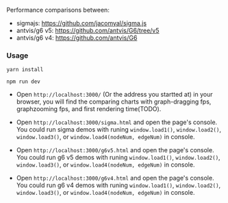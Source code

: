 Performance comparisons between:

- sigmajs: https://github.com/jacomyal/sigma.js
- antvis/g6 v5: https://github.com/antvis/G6/tree/v5
- antvis/g6 v4: https://github.com/antvis/G6

### Usage

```
yarn install

npm run dev

```

- Open `http://localhost:3000/` (Or the address you startted at) in your browser, you will find the comparing charts with graph-dragging fps, graphzooming fps, and first rendering time(TODO).

- Open `http://localhost:3000/sigma.html` and open the page's console. You could run sigma demos with runing `window.load1()`, `window.load2()`, `window.load3()`, or `window.load4(nodeNum, edgeNum)` in console.

- Open `http://localhost:3000/g6v5.html` and open the page's console. You could run g6 v5 demos with runing `window.load1()`, `window.load2()`, `window.load3()`, or `window.load4(nodeNum, edgeNum)` in console.

- Open `http://localhost:3000/g6v4.html` and open the page's console. You could run g6 v4 demos with runing `window.load1()`, `window.load2()`, `window.load3()`, or `window.load4(nodeNum, edgeNum)` in console.
